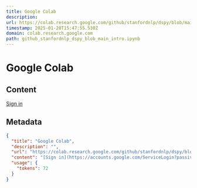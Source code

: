 ```yaml
---
title: Google Colab
description: 
url: https://colab.research.google.com/github/stanfordnlp/dspy/blob/main/intro.ipynb#scrollTo=1wfkUPcsiKGX
timestamp: 2025-01-20T15:47:55.530Z
domain: colab.research.google.com
path: github_stanfordnlp_dspy_blob_main_intro.ipynb
---
```


# Google Colab



## Content

[Sign in](https://accounts.google.com/ServiceLogin?passive=true&continue=https%3A%2F%2Fcolab.research.google.com%2Fgithub%2Fstanfordnlp%2Fdspy%2Fblob%2Fmain%2Fintro.ipynb&ec=GAZAqQM)

## Metadata

```json
{
  "title": "Google Colab",
  "description": "",
  "url": "https://colab.research.google.com/github/stanfordnlp/dspy/blob/main/intro.ipynb#scrollTo=1wfkUPcsiKGX",
  "content": "[Sign in](https://accounts.google.com/ServiceLogin?passive=true&continue=https%3A%2F%2Fcolab.research.google.com%2Fgithub%2Fstanfordnlp%2Fdspy%2Fblob%2Fmain%2Fintro.ipynb&ec=GAZAqQM)",
  "usage": {
    "tokens": 72
  }
}
```
